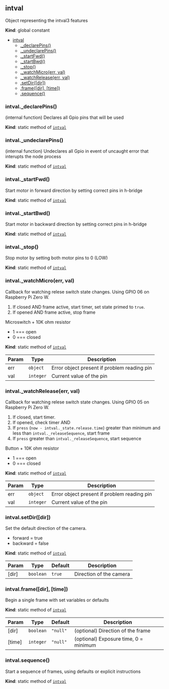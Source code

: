 <a name="intval"></a>

## intval
Object representing the intval3 features

**Kind**: global constant  

* [intval](#intval)
    * [._declarePins()](#intval._declarePins)
    * [._undeclarePins()](#intval._undeclarePins)
    * [._startFwd()](#intval._startFwd)
    * [._startBwd()](#intval._startBwd)
    * [._stop()](#intval._stop)
    * [._watchMicro(err, val)](#intval._watchMicro)
    * [._watchRelease(err, val)](#intval._watchRelease)
    * [.setDir([dir])](#intval.setDir)
    * [.frame([dir], [time])](#intval.frame)
    * [.sequence()](#intval.sequence)

<a name="intval._declarePins"></a>

### intval._declarePins()
(internal function) Declares all Gpio pins that will be used

**Kind**: static method of [<code>intval</code>](#intval)  
<a name="intval._undeclarePins"></a>

### intval._undeclarePins()
(internal function) Undeclares all Gpio in event of uncaught error
that interupts the node process

**Kind**: static method of [<code>intval</code>](#intval)  
<a name="intval._startFwd"></a>

### intval._startFwd()
Start motor in forward direction by setting correct pins in h-bridge

**Kind**: static method of [<code>intval</code>](#intval)  
<a name="intval._startBwd"></a>

### intval._startBwd()
Start motor in backward direction by setting correct pins in h-bridge

**Kind**: static method of [<code>intval</code>](#intval)  
<a name="intval._stop"></a>

### intval._stop()
Stop motor by setting both motor pins to 0 (LOW)

**Kind**: static method of [<code>intval</code>](#intval)  
<a name="intval._watchMicro"></a>

### intval._watchMicro(err, val)
Callback for watching relese switch state changes.
Using GPIO 06 on Raspberry Pi Zero W.

1) If closed AND frame active, start timer, set state primed to `true`.
1) If opened AND frame active, stop frame

Microswitch + 10K ohm resistor 
* 1 === open 
* 0 === closed

**Kind**: static method of [<code>intval</code>](#intval)  

| Param | Type | Description |
| --- | --- | --- |
| err | <code>object</code> | Error object present if problem reading pin |
| val | <code>integer</code> | Current value of the pin |

<a name="intval._watchRelease"></a>

### intval._watchRelease(err, val)
Callback for watching relese switch state changes.
Using GPIO 05 on Raspberry Pi Zero W.

1) If closed, start timer.
2) If opened, check timer AND
3) If `press` (`now - intval._state.release.time`) greater than minimum and less than `intval._releaseSequence`, start frame
4) If `press` greater than `intval._releaseSequence`, start sequence

Button + 10K ohm resistor 
* 1 === open 
* 0 === closed

**Kind**: static method of [<code>intval</code>](#intval)  

| Param | Type | Description |
| --- | --- | --- |
| err | <code>object</code> | Error object present if problem reading pin |
| val | <code>integer</code> | Current value of the pin |

<a name="intval.setDir"></a>

### intval.setDir([dir])
Set the default direction of the camera.
* forward = true
* backward = false

**Kind**: static method of [<code>intval</code>](#intval)  

| Param | Type | Default | Description |
| --- | --- | --- | --- |
| [dir] | <code>boolean</code> | <code>true</code> | Direction of the camera |

<a name="intval.frame"></a>

### intval.frame([dir], [time])
Begin a single frame with set variables or defaults

**Kind**: static method of [<code>intval</code>](#intval)  

| Param | Type | Default | Description |
| --- | --- | --- | --- |
| [dir] | <code>boolean</code> | <code>&quot;null&quot;</code> | (optional) Direction of the frame |
| [time] | <code>integer</code> | <code>&quot;null&quot;</code> | (optional) Exposure time, 0 = minimum |

<a name="intval.sequence"></a>

### intval.sequence()
Start a sequence of frames, using defaults or explicit instructions

**Kind**: static method of [<code>intval</code>](#intval)  

